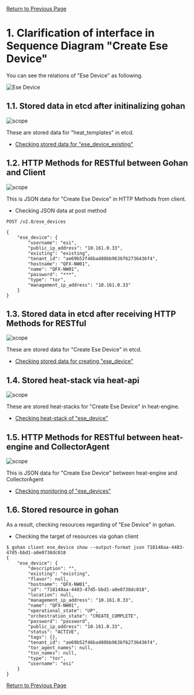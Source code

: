 [Return to Previous Page](00_logical_network.md)

# 1. Clarification of interface in Sequence Diagram "Create Ese Device"
You can see the relations of "Ese Device" as following.

![Ese Device](resource/gohan_investigate_for_logicalnetwork.002.png)


## 1.1. Stored data in etcd after initinalizing gohan

![scope](../images/ESI_Sequence_diagram.002.png)

These are stored data for "heat_templates" in etcd.

* [Checking stored data for "ese_device_existing"](../heat_template/ese_device_existing.md)



## 1.2. HTTP Methods for RESTful between Gohan and Client

![scope](../images/ESI_Sequence_diagram.003.png)

This is JSON data for "Create Ese Device" in HTTP Methods from client.

* Checking JSON data at post method
```
POST /v2.0/ese_devices
```
```
{
    "ese_device": {
        "username": "esi", 
        "public_ip_address": "10.161.0.33", 
        "existing": "existing", 
        "tenant_id": "ae69b52f46ba480bb9636f62736436f4", 
        "hostname": "QFX-NW01", 
        "name": "QFX-NW01", 
        "password": "***", 
        "type": "tor", 
        "management_ip_address": "10.161.0.33"
    }
}
```



## 1.3. Stored data in etcd after receiving HTTP Methods for RESTful

![scope](../images/ESI_Sequence_diagram.004.png)

These are stored data for "Create Ese Device" in etcd.

* [Checking stored data for creating "ese_device"](stored_in_etcd/CreateEseDevice_01.md)



## 1.4. Stored heat-stack via heat-api

![scope](../images/ESI_Sequence_diagram.005.png)

These are stored heat-stacks for "Create Ese Device" in heat-engine.

* [Checking heat-stack of "ese_device"](heat-stack/CreateEseDevice_01.md)



## 1.5. HTTP Methods for RESTful between heat-engine and CollectorAgent

![scope](../images/ESI_Sequence_diagram.006.png)

This is JSON data for "Create Ese Device" between heat-engine and CollectorAgent

* [Checking monitoring of "ese_devices"](collector_agents/CreateEseDevice_01.md)



## 1.6. Stored resource in gohan
As a result, checking resources regarding of "Ese Device" in gohan.

* Checking the target of resources via gohan client
```
$ gohan client ese_device show --output-format json 718148aa-4483-47d5-bbd1-a0e0738dc018
{
    "ese_device": {
        "description": "",
        "existing": "existing",
        "flavor": null,
        "hostname": "QFX-NW01",
        "id": "718148aa-4483-47d5-bbd1-a0e0738dc018",
        "location": null,
        "management_ip_address": "10.161.0.33",
        "name": "QFX-NW01",
        "operational_state": "UP",
        "orchestration_state": "CREATE_COMPLETE",
        "password": "password",
        "public_ip_address": "10.161.0.33",
        "status": "ACTIVE",
        "tags": {},
        "tenant_id": "ae69b52f46ba480bb9636f62736436f4",
        "tor_agent_names": null,
        "tsn_names": null,
        "type": "tor",
        "username": "esi"
    }
}
```


[Return to Previous Page](00_logical_network.md)
